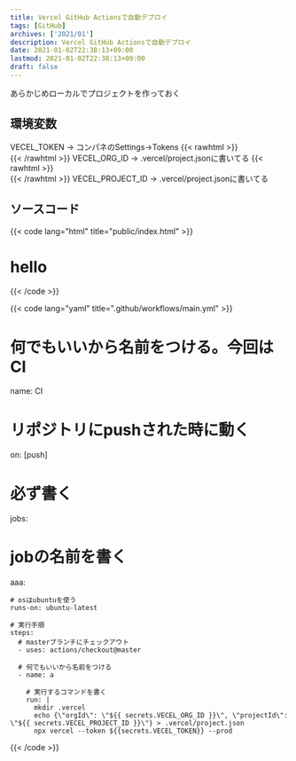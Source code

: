 ```yaml
---
title: Vercel GitHub Actionsで自動デプロイ
tags: [GitHub]
archives: ['2021/01']
description: Vercel GitHub Actionsで自動デプロイ
date: 2021-01-02T22:38:13+09:00
lastmod: 2021-01-02T22:38:13+09:00
draft: false
---
```


あらかじめローカルでプロジェクトを作っておく

## 環境変数
VECEL_TOKEN → コンパネのSettings→Tokens
{{< rawhtml >}}<br />{{< /rawhtml >}}
VECEL_ORG_ID → .vercel/project.jsonに書いてる
{{< rawhtml >}}<br />{{< /rawhtml >}}
VECEL_PROJECT_ID → .vercel/project.jsonに書いてる

## ソースコード

{{< code lang="html" title="public/index.html" >}}
<!DOCTYPE html>
<html lang="ja">
  <head>
    <meta charset="UTF-8" />
    <meta name="viewport" content="width=device-width, initial-scale=1.0" />
    <title>Document</title>
  </head>
  <body>
    <h1>hello</h1>
  </body>
</html>
{{< /code >}}


{{< code lang="yaml" title=".github/workflows/main.yml" >}}
# 何でもいいから名前をつける。今回はCI
name: CI

# リポジトリにpushされた時に動く
on: [push]

# 必ず書く
jobs:

  # jobの名前を書く
  aaa:

    # osはubuntuを使う
    runs-on: ubuntu-latest

    # 実行手順
    steps:
      # masterブランチにチェックアウト
      - uses: actions/checkout@master

      # 何でもいいから名前をつける
      - name: a

        # 実行するコマンドを書く
        run: |
          mkdir .vercel
          echo {\"orgId\": \"${{ secrets.VECEL_ORG_ID }}\", \"projectId\": \"${{ secrets.VECEL_PROJECT_ID }}\"} > .vercel/project.json
          npx vercel --token ${{secrets.VECEL_TOKEN}} --prod
{{< /code >}}

